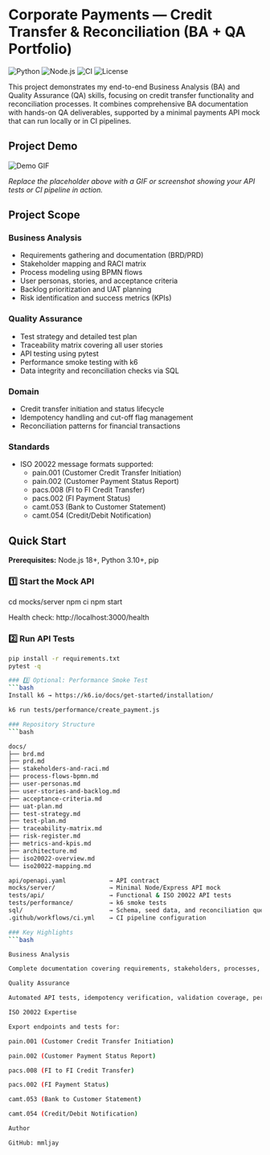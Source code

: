 # Corporate Payments — Credit Transfer & Reconciliation (BA + QA Portfolio)

![Python](https://img.shields.io/badge/Python-3.10+-blue)
![Node.js](https://img.shields.io/badge/Node.js-18+-green)
![CI](https://img.shields.io/badge/CI-Passing-brightgreen)
![License](https://img.shields.io/badge/License-MIT-lightgrey)

This project demonstrates my end-to-end Business Analysis (BA) and Quality Assurance (QA) skills, focusing on credit transfer functionality and reconciliation processes. It combines comprehensive BA documentation with hands-on QA deliverables, supported by a minimal payments API mock that can run locally or in CI pipelines.

## Project Demo

![Demo GIF](https://via.placeholder.com/600x300.png?text=Demo+GIF+or+Screenshot+Here)

*Replace the placeholder above with a GIF or screenshot showing your API tests or CI pipeline in action.*

## Project Scope

### Business Analysis
- Requirements gathering and documentation (BRD/PRD)
- Stakeholder mapping and RACI matrix
- Process modeling using BPMN flows
- User personas, stories, and acceptance criteria
- Backlog prioritization and UAT planning
- Risk identification and success metrics (KPIs)

### Quality Assurance
- Test strategy and detailed test plan
- Traceability matrix covering all user stories
- API testing using pytest
- Performance smoke testing with k6
- Data integrity and reconciliation checks via SQL

### Domain
- Credit transfer initiation and status lifecycle
- Idempotency handling and cut-off flag management
- Reconciliation patterns for financial transactions

### Standards
- ISO 20022 message formats supported:
  - pain.001 (Customer Credit Transfer Initiation)
  - pain.002 (Customer Payment Status Report)
  - pacs.008 (FI to FI Credit Transfer)
  - pacs.002 (FI Payment Status)
  - camt.053 (Bank to Customer Statement)
  - camt.054 (Credit/Debit Notification)

## Quick Start

**Prerequisites:** Node.js 18+, Python 3.10+, pip

### 1️⃣ Start the Mock API

cd mocks/server
npm ci
npm start

Health check: http://localhost:3000/health

### 2️⃣ Run API Tests
```bash
pip install -r requirements.txt
pytest -q

### 3️⃣ Optional: Performance Smoke Test
```bash
Install k6 → https://k6.io/docs/get-started/installation/

k6 run tests/performance/create_payment.js

### Repository Structure
```bash

docs/
├── brd.md
├── prd.md
├── stakeholders-and-raci.md
├── process-flows-bpmn.md
├── user-personas.md
├── user-stories-and-backlog.md
├── acceptance-criteria.md
├── uat-plan.md
├── test-strategy.md
├── test-plan.md
├── traceability-matrix.md
├── risk-register.md
├── metrics-and-kpis.md
├── architecture.md
├── iso20022-overview.md
└── iso20022-mapping.md

api/openapi.yaml            → API contract
mocks/server/               → Minimal Node/Express API mock
tests/api/                  → Functional & ISO 20022 API tests
tests/performance/          → k6 smoke tests
sql/                        → Schema, seed data, and reconciliation queries
.github/workflows/ci.yml    → CI pipeline configuration

### Key Highlights
```bash

Business Analysis

Complete documentation covering requirements, stakeholders, processes, personas, backlog, acceptance criteria, and UAT planning.

Quality Assurance

Automated API tests, idempotency verification, validation coverage, performance smoke testing, and reconciliation checks.

ISO 20022 Expertise

Export endpoints and tests for:

pain.001 (Customer Credit Transfer Initiation)

pain.002 (Customer Payment Status Report)

pacs.008 (FI to FI Credit Transfer)

pacs.002 (FI Payment Status)

camt.053 (Bank to Customer Statement)

camt.054 (Credit/Debit Notification)

Author

GitHub: mmljay
